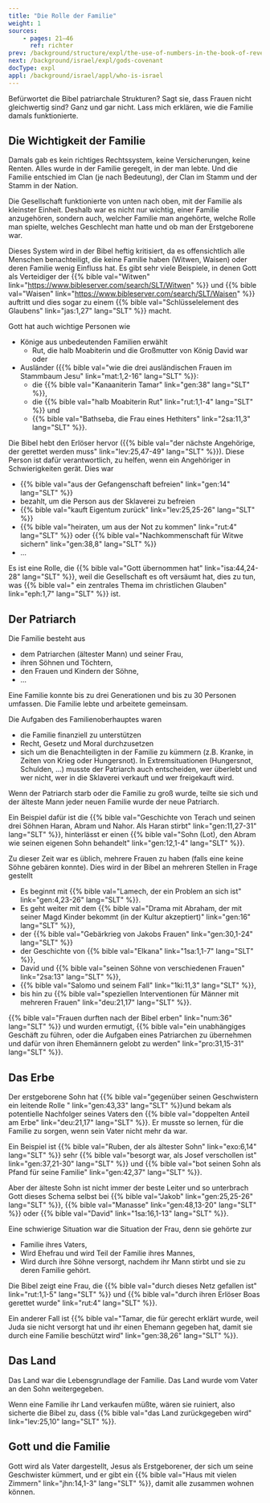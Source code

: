 ```yaml
---
title: "Die Rolle der Familie"
weight: 1
sources:
    - pages: 21–46
      ref: richter
prev: /background/structure/expl/the-use-of-numbers-in-the-book-of-revelation
next: /background/israel/expl/gods-covenant
docType: expl
appl: /background/israel/appl/who-is-israel
---
```


Befürwortet die Bibel patriarchale Strukturen? Sagt sie, dass Frauen nicht gleichwertig sind? Ganz und gar nicht. Lass mich erklären, wie die Familie damals funktionierte.

## Die Wichtigkeit der Familie

<a name="7234"></a>
Damals gab es kein richtiges Rechtssystem, keine Versicherungen, keine Renten. Alles wurde in der Familie geregelt, in der man lebte. Und die Familie entschied im Clan (je nach Bedeutung), der Clan im Stamm und der Stamm in der Nation.

Die Gesellschaft funktionierte von unten nach oben, mit der Familie als kleinster Einheit. Deshalb war es nicht nur wichtig, einer Familie anzugehören, sondern auch, welcher Familie man angehörte, welche Rolle man spielte, welches Geschlecht man hatte und ob man der Erstgeborene war.

Dieses System wird in der Bibel heftig kritisiert, da es offensichtlich alle Menschen benachteiligt, die keine Familie haben (Witwen, Waisen) oder deren Familie wenig Einfluss hat. Es gibt sehr viele Beispiele, in denen Gott als Verteidiger der {{% bible val="Witwen" link="https://www.bibleserver.com/search/SLT/Witwen" %}} und {{% bible val="Waisen" link="https://www.bibleserver.com/search/SLT/Waisen" %}} auftritt und dies sogar zu einem {{% bible val="Schlüsselelement des Glaubens" link="jas:1,27" lang="SLT" %}} macht.

Gott hat auch wichtige Personen wie 
- Könige aus unbedeutenden Familien erwählt 
    - Rut, die halb Moabiterin und die Großmutter von König David war oder 
- Ausländer ({{% bible val="wie die drei ausländischen Frauen im Stammbaum Jesu" link="mat:1,2-16" lang="SLT" %}}: 
    - die {{% bible val="Kanaaniterin Tamar" link="gen:38" lang="SLT" %}}, 
    - die {{% bible val="halb Moabiterin Rut" link="rut:1,1-4" lang="SLT" %}} und 
    - {{% bible val="Bathseba, die Frau eines Hethiters" link="2sa:11,3" lang="SLT" %}}.

Die Bibel hebt den Erlöser hervor ({{% bible val="der nächste Angehörige, der gerettet werden muss" link="lev:25,47-49" lang="SLT" %}}). Diese Person ist dafür verantwortlich, zu helfen, wenn ein Angehöriger in Schwierigkeiten gerät. Dies war
- {{% bible val="aus der Gefangenschaft befreien" link="gen:14" lang="SLT" %}}
- bezahlt, um die Person aus der Sklaverei zu befreien
- {{% bible val="kauft Eigentum zurück" link="lev:25,25-26" lang="SLT" %}}
- {{% bible val="heiraten, um aus der Not zu kommen" link="rut:4" lang="SLT" %}} oder {{% bible val="Nachkommenschaft für Witwe sichern" link="gen:38,8" lang="SLT" %}}
- ...

Es ist eine Rolle, die {{% bible val="Gott übernommen hat" link="isa:44,24-28" lang="SLT" %}}, weil die Gesellschaft es oft versäumt hat, dies zu tun, was {{% bible val=" ein zentrales Thema im christlichen Glauben" link="eph:1,7" lang="SLT" %}} ist.

## Der Patriarch

<a name="75b9"></a>
Die Familie besteht aus

- dem Patriarchen (ältester Mann) und seiner Frau,
- ihren Söhnen und Töchtern,
- den Frauen und Kindern der Söhne,
- …

Eine Familie konnte bis zu drei Generationen und bis zu 30 Personen umfassen. Die Familie lebte und arbeitete gemeinsam.

Die Aufgaben des Familienoberhauptes waren

- die Familie finanziell zu unterstützen
- Recht, Gesetz und Moral durchzusetzen
- sich um die Benachteiligten in der Familie zu kümmern (z.B. Kranke, in Zeiten von Krieg oder Hungersnot). In Extremsituationen (Hungersnot, Schulden, …) musste der Patriarch auch entscheiden, wer überlebt und wer nicht, wer in die Sklaverei verkauft und wer freigekauft wird.

Wenn der Patriarch starb oder die Familie zu groß wurde, teilte sie sich und der älteste Mann jeder neuen Familie wurde der neue Patriarch.

Ein Beispiel dafür ist die {{% bible val="Geschichte von Terach und seinen drei Söhnen Haran, Abram und Nahor. Als Haran stirbt" link="gen:11,27-31" lang="SLT" %}}, hinterlässt er einen {{% bible val="Sohn (Lot), den Abram wie seinen eigenen Sohn behandelt" link="gen:12,1-4" lang="SLT" %}}.

Zu dieser Zeit war es üblich, mehrere Frauen zu haben (falls eine keine Söhne gebären konnte). Dies wird in der Bibel an mehreren Stellen in Frage gestellt

- Es beginnt mit {{% bible val="Lamech, der ein Problem an sich ist" link="gen:4,23-26" lang="SLT" %}}.
- Es geht weiter mit dem {{% bible val="Drama mit Abraham, der mit seiner Magd Kinder bekommt (in der Kultur akzeptiert)" link="gen:16" lang="SLT" %}},
- der {{% bible val="Gebärkrieg von Jakobs Frauen" link="gen:30,1-24" lang="SLT" %}}
- der Geschichte von {{% bible val="Elkana" link="1sa:1,1-7" lang="SLT" %}},
- David und {{% bible val="seinen Söhne von verschiedenen Frauen" link="2sa:13" lang="SLT" %}},
- {{% bible val="Salomo und seinem Fall" link="1ki:11,3" lang="SLT" %}},
- bis hin zu {{% bible val="speziellen Interventionen für Männer mit mehreren Frauen" link="deu:21,17" lang="SLT" %}}.

{{% bible val="Frauen durften nach der Bibel erben" link="num:36" lang="SLT" %}} und wurden ermutigt, {{% bible val="ein unabhängiges Geschäft zu führen, oder die Aufgaben eines Patriarchen zu übernehmen und dafür von ihren Ehemännern gelobt zu werden" link="pro:31,15-31" lang="SLT" %}}.

## Das Erbe

<a name="50b0"></a>
Der erstgeborene Sohn hat {{% bible val="gegenüber seinen Geschwistern ein leitende Rolle " link="gen:43,33" lang="SLT" %}}und bekam als potentielle Nachfolger seines Vaters den {{% bible val="doppelten Anteil am Erbe" link="deu:21,17" lang="SLT" %}}. Er musste so lernen, für die Familie zu sorgen, wenn sein Vater nicht mehr da war.

Ein Beispiel ist {{% bible val="Ruben, der als ältester Sohn" link="exo:6,14" lang="SLT" %}} sehr {{% bible val="besorgt war, als Josef verschollen ist" link="gen:37,21-30" lang="SLT" %}} und {{% bible val="bot seinen Sohn als Pfand für seine Familie" link="gen:42,37" lang="SLT" %}}.

Aber der älteste Sohn ist nicht immer der beste Leiter und so unterbrach Gott dieses Schema selbst bei {{% bible val="Jakob" link="gen:25,25-26" lang="SLT" %}}, {{% bible val="Manasse" link="gen:48,13-20" lang="SLT" %}} oder {{% bible val="David" link="1sa:16,1-13" lang="SLT" %}}.

Eine schwierige Situation war die Situation der Frau, denn sie gehörte zur

- Familie ihres Vaters,
- Wird Ehefrau und wird Teil der Familie ihres Mannes,
- Wird durch ihre Söhne versorgt, nachdem ihr Mann stirbt und sie zu deren Familie gehört.

Die Bibel zeigt eine Frau, die {{% bible val="durch dieses Netz gefallen ist" link="rut:1,1-5" lang="SLT" %}} und {{% bible val="durch ihren Erlöser Boas gerettet wurde" link="rut:4" lang="SLT" %}}.

Ein anderer Fall ist {{% bible val="Tamar, die für gerecht erklärt wurde, weil Juda sie nicht versorgt hat und ihr einen Ehemann gegeben hat, damit sie durch eine Familie beschützt wird" link="gen:38,26" lang="SLT" %}}.

## Das Land

<a name="5938"></a>
Das Land war die Lebensgrundlage der Familie. Das Land wurde vom Vater an den Sohn weitergegeben.

Wenn eine Familie ihr Land verkaufen müßte, wären sie ruiniert, also sicherte die Bibel zu, dass {{% bible val="das Land zurückgegeben wird" link="lev:25,10" lang="SLT" %}}.

## Gott und die Familie

<a name="26ef"></a>
Gott wird als Vater dargestellt, Jesus als Erstgeborener, der sich um seine Geschwister kümmert, und er gibt ein {{% bible val="Haus mit vielen Zimmern" link="jhn:14,1-3" lang="SLT" %}}, damit alle zusammen wohnen können.
